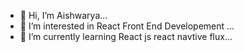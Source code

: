 - 👋 Hi, I’m Aishwarya...
- 👀 I’m interested in React Front End Developement ...
- 🌱 I’m currently learning React js react navtive flux...
